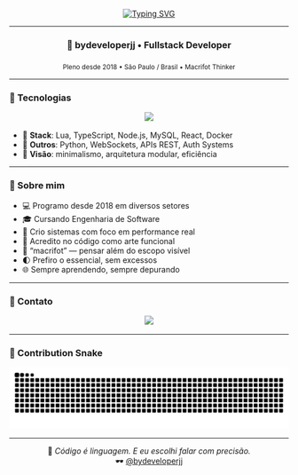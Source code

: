 <div align="center">

[![Typing SVG](https://readme-typing-svg.demolab.com?font=Fira+Code&pause=1000&color=00FFBB&vCenter=true&width=600&lines=Eai%2C+sou+bydeveloperjj.;Programador+desde+2018.;Pensamento+%23macrifot.;Engenharia+de+Software+%7C+SP)](https://git.io/typing-svg)

---

### 🧠 bydeveloperjj • Fullstack Developer  
<sub>Pleno desde 2018 • São Paulo / Brasil • Macrifot Thinker</sub>

</div>

---

### 🧰 Tecnologias

<p align="center">
  <img src="https://skillicons.dev/icons?i=lua,ts,nodejs,react,mysql,docker,py,html,css&theme=dark" />
</p>

- 🔹 **Stack**: Lua, TypeScript, Node.js, MySQL, React, Docker  
- 🔹 **Outros**: Python, WebSockets, APIs REST, Auth Systems  
- 🔹 **Visão**: minimalismo, arquitetura modular, eficiência

---

### 🔎 Sobre mim

- 💻 Programo desde 2018 em diversos setores  
- 🎓 Cursando Engenharia de Software  
- 🧬 Crio sistemas com foco em performance real  
- 🧠 Acredito no código como arte funcional  
- 📎 “macrifot” — pensar além do escopo visível  
- 🌓 Prefiro o essencial, sem excessos  
- 🌐 Sempre aprendendo, sempre depurando

---

### 📩 Contato

<div align="center">

<a href="mailto:joaopedrocodes@gmail.com">
  <img src="https://img.shields.io/badge/Gmail-joaopedrocodes@gmail.com-black?style=flat&logo=gmail&logoColor=white"/>
</a>

</div>

---

### 🐍 Contribution Snake

<picture>
  <source media="(prefers-color-scheme: dark)" srcset="https://raw.githubusercontent.com/ayangweb/ayangweb/master/assets/github-contribution-grid-snake-dark.svg">
  <source media="(prefers-color-scheme: light)" srcset="https://raw.githubusercontent.com/ayangweb/ayangweb/master/assets/github-contribution-grid-snake.svg">
  <img alt="github contribution grid snake animation" src="https://raw.githubusercontent.com/ayangweb/ayangweb/master/assets/github-contribution-grid-snake.svg">
</picture>

---

<div align="center">

🖤 _Código é linguagem. E eu escolhi falar com precisão._  
🕶️ [@bydeveloperjj](https://github.com/bydeveloperjj)

</div>
